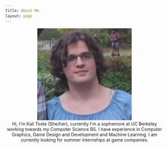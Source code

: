 ```yaml
---
Title: About Me
layout: page
---
```


<p align=middle>
<img src="me.png" width=300>
  <br>
  Hi, I'm Kali Toste (She/her), currently I'm a sophemore at UC Berkeley working towards my Computer Science BS. I have experience in Computer Graphics, Game Design and Development and Machine Learning. I am currently looking for summer internships at game companies.
</p>

